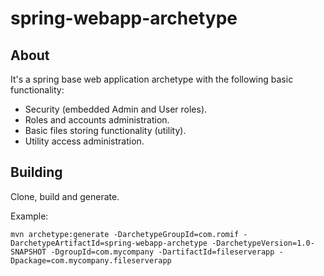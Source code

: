 # spring-webapp-archetype

## About

It's a spring base web application archetype with the following basic functionality:

  *  Security (embedded Admin and User roles).
  *  Roles and accounts administration.
  *  Basic files storing functionality (utility).
  *  Utility access administration.
  
## Building

Clone, build and generate.

Example:

`mvn archetype:generate -DarchetypeGroupId=com.romif -DarchetypeArtifactId=spring-webapp-archetype
-DarchetypeVersion=1.0-SNAPSHOT -DgroupId=com.mycompany -DartifactId=fileserverapp
-Dpackage=com.mycompany.fileserverapp`
